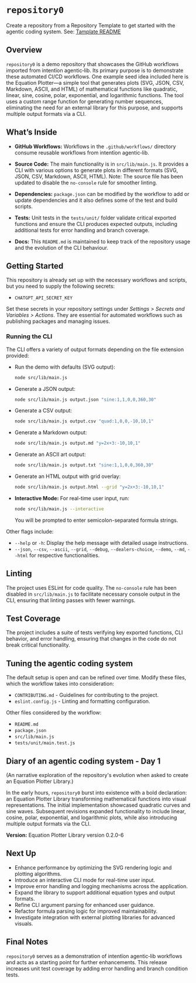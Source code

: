 # `repository0`

Create a repository from a Repository Template to get started with the agentic coding system. See: [Tamplate README](TEMPLATE-README.md)

## Overview
`repository0` is a demo repository that showcases the GitHub workflows imported from intentïon agentic‑lib. Its primary purpose is to demonstrate these automated CI/CD workflows. One example seed idea included here is the Equation Plotter—a simple tool that generates plots (SVG, JSON, CSV, Markdown, ASCII, and HTML) of mathematical functions like quadratic, linear, sine, cosine, polar, exponential, and logarithmic functions. The tool uses a custom range function for generating number sequences, eliminating the need for an external library for this purpose, and supports multiple output formats via a CLI.

## What’s Inside

- **GitHub Workflows:**
  Workflows in the `.github/workflows/` directory consume reusable workflows from intentïon agentic‑lib.

- **Source Code:**
  The main functionality is in `src/lib/main.js`. It provides a CLI with various options to generate plots in different formats (SVG, JSON, CSV, Markdown, ASCII, HTML). Note: The source file has been updated to disable the `no-console` rule for smoother linting.

- **Dependencies:**
  `package.json` can be modified by the workflow to add or update dependencies and it also defines some of the test and build scripts.

- **Tests:**
  Unit tests in the `tests/unit/` folder validate critical exported functions and ensure the CLI produces expected outputs, including additional tests for error handling and branch coverage.

- **Docs:**
  This `README.md` is maintained to keep track of the repository usage and the evolution of the CLI behaviour.

## Getting Started

This repository is already set up with the necessary workflows and scripts, but you need to supply the following secrets:
- `CHATGPT_API_SECRET_KEY`

Set these secrets in your repository settings under *Settings > Secrets and Variables > Actions*. They are essential for automated workflows such as publishing packages and managing issues.

### Running the CLI

The CLI offers a variety of output formats depending on the file extension provided:

- Run the demo with defaults (SVG output):
  ```bash
  node src/lib/main.js
  ```

- Generate a JSON output:
  ```bash
  node src/lib/main.js output.json "sine:1,1,0,0,360,30"
  ```

- Generate a CSV output:
  ```bash
  node src/lib/main.js output.csv "quad:1,0,0,-10,10,1"
  ```

- Generate a Markdown output:
  ```bash
  node src/lib/main.js output.md "y=2x+3:-10,10,1"
  ```

- Generate an ASCII art output:
  ```bash
  node src/lib/main.js output.txt "sine:1,1,0,0,360,30"
  ```

- Generate an HTML output with grid overlay:
  ```bash
  node src/lib/main.js output.html --grid "y=2x+3:-10,10,1"
  ```

- **Interactive Mode:**
  For real-time user input, run:
  ```bash
  node src/lib/main.js --interactive
  ```
  You will be prompted to enter semicolon-separated formula strings.

Other flags include:

- `--help` or `-h`: Display the help message with detailed usage instructions.
- `--json`, `--csv`, `--ascii`, `--grid`, `--debug`, `--dealers-choice`, `--demo`, `--md`, `--html` for respective functionalities.

## Linting
The project uses ESLint for code quality. The `no-console` rule has been disabled in `src/lib/main.js` to facilitate necessary console output in the CLI, ensuring that linting passes with fewer warnings.

## Test Coverage
The project includes a suite of tests verifying key exported functions, CLI behavior, and error handling, ensuring that changes in the code do not break critical functionality.

## Tuning the agentic coding system

The default setup is open and can be refined over time. Modify these files, which the workflow takes into consideration:
- `CONTRIBUTING.md` - Guidelines for contributing to the project.
- `eslint.config.js` - Linting and formatting configuration.

Other files considered by the workflow:
- `README.md`
- `package.json`
- `src/lib/main.js`
- `tests/unit/main.test.js`

## Diary of an agentic coding system - Day 1
(An narrative exploration of the repository's evolution when asked to create an Equation Plotter Library.)

In the early hours, `repository0` burst into existence with a bold declaration: an Equation Plotter Library transforming mathematical functions into visual representations. The initial implementation showcased quadratic curves and sine waves. Subsequent revisions expanded functionality to include linear, cosine, polar, exponential, and logarithmic plots, while also introducing multiple output formats via the CLI.

**Version:** Equation Plotter Library version 0.2.0-6

## Next Up
- Enhance performance by optimizing the SVG rendering logic and plotting algorithms.
- Introduce an interactive CLI mode for real-time user input.
- Improve error handling and logging mechanisms across the application.
- Expand the library to support additional equation types and output formats.
- Refine CLI argument parsing for enhanced user guidance.
- Refactor formula parsing logic for improved maintainability.
- Investigate integration with external plotting libraries for advanced visuals.

## Final Notes
`repository0` serves as a demonstration of intentïon agentic‑lib workflows and acts as a starting point for further enhancements. This release increases unit test coverage by adding error handling and branch condition tests.

